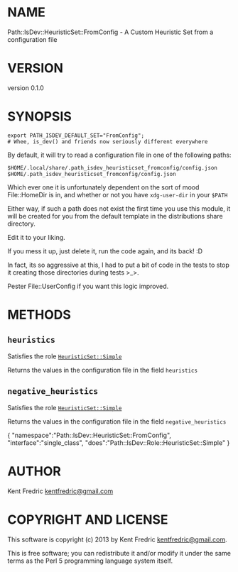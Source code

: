 # NAME

Path::IsDev::HeuristicSet::FromConfig - A Custom Heuristic Set from a configuration file

# VERSION

version 0.1.0

# SYNOPSIS

    export PATH_ISDEV_DEFAULT_SET="FromConfig";
    # Whee, is_dev() and friends now seriously different everywhere

By default, it will try to read a configuration file in one of the following paths:

    $HOME/.local/share/.path_isdev_heuristicset_fromconfig/config.json
    $HOME/.path_isdev_heuristicset_fromconfig/config.json

Which ever one it is unfortunately dependent on the sort of mood File::HomeDir is in, and whether or not
you have `xdg-user-dir` in your `$PATH`

Either way, if such a path does not exist the first time you use this module, it will be created
for you from the default template in the distributions share directory.

Edit it to your liking.

If you mess it up, just delete it, run the code  again, and its back! :D

In fact, its so aggressive at this, I had to put a bit of code in the tests to stop it
creating those directories during tests >\_>.

Pester File::UserConfig if you want this logic improved.

# METHODS

## `heuristics`

Satisfies the role [`HeuristicSet::Simple`](http://search.cpan.org/perldoc?Path::IsDev::Role::HeuristicSet::Simple#heuristics)

Returns the values in the configuration file in the field `heuristics`

## `negative_heuristics`

Satisfies the role [`HeuristicSet::Simple`](http://search.cpan.org/perldoc?Path::IsDev::Role::HeuristicSet::Simple#negative\_heuristics)

Returns the values in the configuration file in the field `negative_heuristics`

{
    "namespace":"Path::IsDev::HeuristicSet::FromConfig",
    "interface":"single\_class",
    "does":"Path::IsDev::Role::HeuristicSet::Simple"
}



# AUTHOR

Kent Fredric <kentfredric@gmail.com>

# COPYRIGHT AND LICENSE

This software is copyright (c) 2013 by Kent Fredric <kentfredric@gmail.com>.

This is free software; you can redistribute it and/or modify it under
the same terms as the Perl 5 programming language system itself.

